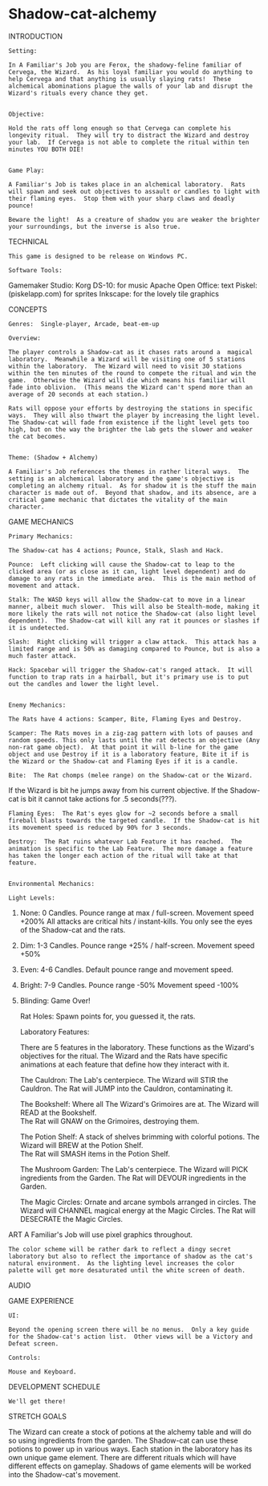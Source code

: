 # Shadow-cat-alchemy

INTRODUCTION

	Setting:

	In A Familiar's Job you are Ferox, the shadowy-feline familiar of Cervega, the Wizard.  As his loyal familiar you would do anything to help Cervega and that anything is usually slaying rats!  These alchemical abominations plague the walls of your lab and disrupt the Wizard's rituals every chance they get. 


	Objective:
	
	Hold the rats off long enough so that Cervega can complete his longevity ritual.  They will try to distract the Wizard and destroy your lab.  If Cervega is not able to complete the ritual within ten minutes YOU BOTH DIE!


	Game Play:

	A Familiar's Job is takes place in an alchemical laboratory.  Rats will spawn and seek out objectives to assault or candles to light with their flaming eyes.  Stop them with your sharp claws and deadly pounce!  

	Beware the light!  As a creature of shadow you are weaker the brighter your surroundings, but the inverse is also true.


TECHNICAL

	This game is designed to be release on Windows PC.

	Software Tools:
Gamemaker Studio:
Korg DS-10: for music
Apache Open Office: text
Piskel: (piskelapp.com) for sprites
Inkscape: for the lovely tile graphics


CONCEPTS

	Genres:  Single-player, Arcade, beat-em-up

	Overview:

	The player controls a Shadow-cat as it chases rats around a  magical laboratory.  Meanwhile a Wizard will be visiting one of 5 stations within the laboratory.  The Wizard will need to visit 30 stations within the ten minutes of the round to compete the ritual and win the game.  Otherwise the Wizard will die which means his familiar will fade into oblivion.  (This means the Wizard can't spend more than an average of 20 seconds at each station.)

	Rats will oppose your efforts by destroying the stations in specific ways.  They will also thwart the player by increasing the light level.  The Shadow-cat will fade from existence if the light level gets too high, but on the way the brighter the lab gets the slower and weaker the cat becomes.  


	Theme: (Shadow + Alchemy)

	A Familiar's Job references the themes in rather literal ways.  The setting is an alchemical laboratory and the game's objective is completing an alchemy ritual.  As for shadow it is the stuff the main character is made out of.  Beyond that shadow, and its absence, are a critical game mechanic that dictates the vitality of the main character.


GAME MECHANICS

	Primary Mechanics:

	The Shadow-cat has 4 actions; Pounce, Stalk, Slash and Hack.

	Pounce:  Left clicking will cause the Shadow-cat to leap to the clicked area (or as close as it can, light level dependent) and do damage to any rats in the immediate area.  This is the main method of movement and attack.

	Stalk: The WASD keys will allow the Shadow-cat to move in a linear manner, albeit much slower.  This will also be Stealth-mode, making it more likely the rats will not notice the Shadow-cat (also light level dependent).  The Shadow-cat will kill any rat it pounces or slashes if it is undetected.

	Slash:  Right clicking will trigger a claw attack.  This attack has a limited range and is 50% as damaging compared to Pounce, but is also a much faster attack.

	Hack: Spacebar will trigger the Shadow-cat's ranged attack.  It will function to trap rats in a hairball, but it's primary use is to put out the candles and lower the light level.


	Enemy Mechanics:

	The Rats have 4 actions: Scamper, Bite, Flaming Eyes and Destroy.

	Scamper: The Rats moves in a zig-zag pattern with lots of pauses and random speeds. This only lasts until the rat detects an objective (Any non-rat game object).  At that point it will b-line for the game object and use Destroy if it is a laboratory feature, Bite it if is the Wizard or the Shadow-cat and Flaming Eyes if it is a candle.

	Bite:  The Rat chomps (melee range) on the Shadow-cat or the Wizard.  
If the Wizard is bit he jumps away from his current objective.
If the Shadow-cat is bit it cannot take actions for .5 seconds(???).

	Flaming Eyes:  The Rat's eyes glow for ~2 seconds before a small fireball blasts towards the targeted candle.  If the Shadow-cat is hit its movement speed is reduced by 90% for 3 seconds.

	Destroy:  The Rat ruins whatever Lab Feature it has reached.  The animation is specific to the Lab Feature.  The more damage a feature has taken the longer each action of the ritual will take at that feature.


	Environmental Mechanics:

	Light Levels:  
1. None:  0 Candles. 
Pounce range at max / full-screen.
Movement speed +200%
All attacks are critical hits / instant-kills.
You only see the eyes of the Shadow-cat and the rats. 
2. Dim:	1-3 Candles.
Pounce range +25% / half-screen.
Movement speed +50%
3. Even:	4-6  Candles.
Default pounce range and movement speed.
4. Bright:	7-9  Candles.
Pounce range -50%
Movement speed -100%
5. Blinding:  Game Over!

	Rat Holes:  Spawn points for, you guessed it, the rats.


	Laboratory Features:

	There are 5 features in the laboratory.  These functions as the Wizard's objectives for the ritual.  The Wizard and the Rats have specific animations at each feature that define how they interact with it.

	The Cauldron: The Lab's centerpiece. 
The Wizard will STIR the Cauldron. 
The Rat will JUMP into the Cauldron, contaminating it. 

	The Bookshelf: Where all The Wizard's Grimoires are at. 
The Wizard will READ at the Bookshelf.  
The Rat will GNAW on the Grimoires, destroying them. 

	The Potion Shelf: A stack of shelves brimming with colorful potions. 
The Wizard will BREW at the Potion Shelf.  
The Rat will SMASH items in the Potion Shelf. 

	The Mushroom Garden: The Lab's centerpiece. 
The Wizard will PICK ingredients from the Garden. 
The Rat will DEVOUR ingredients in the Garden. 

	The Magic Circles: Ornate and arcane symbols arranged in circles.
The Wizard will CHANNEL magical energy at the Magic Circles. 
The Rat will DESECRATE the Magic Circles. 
	

ART
	A Familiar's Job will use pixel graphics throughout.  

	The color scheme will be rather dark to reflect a dingy secret laboratory but also to reflect the importance of shadow as the cat's natural environment.  As the lighting level increases the color palette will get more desaturated until the white screen of death.

AUDIO

GAME EXPERIENCE

	UI:
	
	Beyond the opening screen there will be no menus.  Only a key guide for the Shadow-cat's action list.  Other views will be a Victory and Defeat screen.

	Controls:

	Mouse and Keyboard.


DEVELOPMENT SCHEDULE

	We'll get there!


STRETCH GOALS

The Wizard can create a stock of potions at the alchemy table and will do so using ingredients from the garden.
The Shadow-cat can use these potions to power up in various ways.
Each station in the laboratory has its own unique game element.
There are different rituals which will have different effects on gameplay.
Shadows of game elements will be worked into the Shadow-cat's movement.
